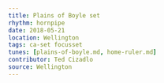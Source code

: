 ```yaml
---
title: Plains of Boyle set
rhythm: hornpipe
date: 2018-05-21
location: Wellington
tags: ca-set focusset
tunes: [plains-of-boyle.md, home-ruler.md]
contributor: Ted Cizadlo
source: Wellington
---
```

